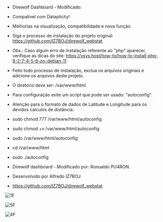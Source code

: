 
* Direwolf Dashboard - Modificado:
  
* Compatível com Dataplicity!
  
* Melhorias na visualização, compatibilidade e nova função.
  
* Siga o processo de instalação do projeto original: https://github.com/IZ7BOJ/direwolf_webstat
* Obs.: Caso algum erro de instalação referente ao "php" aparecer, verifique as dicas do site: https://vsys.host/how-to/how-to-install-php-8-2-7-4-5-6-on-debian-11
* Feito todo processo de instalação, exclua os arquivos originais e adicione os arquivos deste projeto.
* O diretorio deve ser: /var/www/html
* Para configuração exite um script que pode ser usado: "autoconfig".

* Atenção para o formato de dados de Latitude e Longitude para os devidos calculos de distância.

* sudo chmod 777 /var/www/html/autoconfig
* sudo chmod +x  /var/www/html/autoconfig
* sudo /var/www/html/autoconfig
* cd /var/www/html
* sudo ./autoconfig

* Direwolf dashboard - Modificado por: Ronualdo PU4RON. 
* Desenvolvido por Alfredo IZ7BOJ
* https://github.com/IZ7BOJ/direwolf_webstat

![1F](https://github.com/user-attachments/assets/1cad477d-9144-4505-b059-e1666b7585bf)

![5F](https://github.com/user-attachments/assets/012c536a-26d0-42d8-8c94-e7d7df366333)

![4F](https://github.com/user-attachments/assets/c1a17bb4-1ae3-4b62-a31d-2f7d58c65b98)
